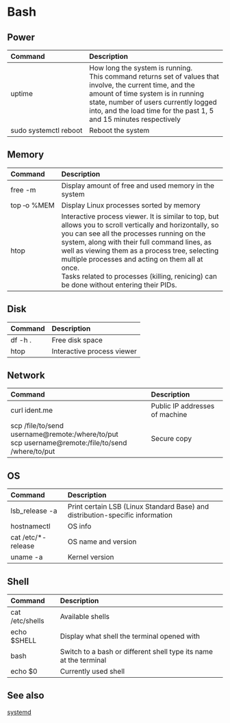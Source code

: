 # Bash

## Power

Command | Description
:-|:-
uptime | How long the system is running. <br/>This command returns set of values that involve, the current time, and the amount of time system is in running state, number of users currently logged into, and the load time for the past 1, 5 and 15 minutes respectively
sudo&nbsp;systemctl&nbsp;reboot | Reboot the system

## Memory

Command | Description
:-|:-
free -m | Display amount of free and used memory in the system
top&nbsp;&#8209;o&nbsp;%MEM | Display Linux processes sorted by memory
htop | Interactive process viewer. It is similar to top, but allows you to scroll vertically and horizontally, so you can see all the processes running on the system, along with their full command lines, as well as viewing them as a process tree, selecting multiple processes and acting on them all at once.<br/>Tasks related to processes (killing, renicing) can be done without entering their PIDs.

## Disk

Command | Description
:-|:-
df -h . | Free disk space
htop | Interactive process viewer

## Network

Command | Description
:-|:-
curl ident.me | Public IP addresses of machine
scp /file/to/send username@remote:/where/to/put <br/> scp username@remote:/file/to/send /where/to/put| Secure copy

## OS

Command | Description
:-|:-
lsb_release -a| Print certain LSB (Linux Standard Base) and distribution-specific information
hostnamectl | OS info
cat /etc/*-release | OS name and version
uname -a | Kernel version

## Shell

Command | Description
:-|:-
cat /etc/shells | Available shells
echo $SHELL | Display what shell the terminal opened with
bash | Switch to a bash or different shell type its name at the terminal
echo $0 | Currently used shell

## See also

[systemd](https://wiki.archlinux.org/index.php/systemd)

